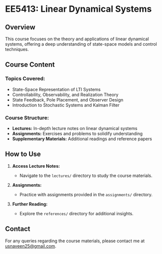# EE5413: Linear Dynamical Systems

## Overview

This course focuses on the theory and applications of linear dynamical systems, offering a deep understanding of state-space models and control techniques.

## Course Content

### Topics Covered:
- State-Space Representation of LTI Systems
- Controllability, Observability, and Realization Theory
- State Feedback, Pole Placement, and Observer Design
- Introduction to Stochastic Systems and Kalman Filter

### Course Structure:
- **Lectures:** In-depth lecture notes on linear dynamical systems
- **Assignments:** Exercises and problems to solidify understanding
- **Supplementary Materials:** Additional readings and reference papers

## How to Use

1. **Access Lecture Notes:**
   - Navigate to the `lectures/` directory to study the course materials.

2. **Assignments:**
   - Practice with assignments provided in the `assignments/` directory.

3. **Further Reading:**
   - Explore the `references/` directory for additional insights.

## Contact

For any queries regarding the course materials, please contact me at usnaveen25@gmail.com.
